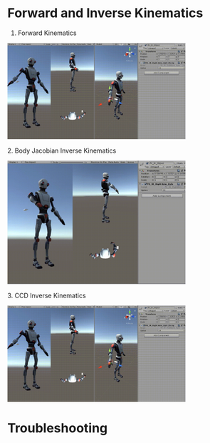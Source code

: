 # Forward and Inverse Kinematics

1. Forward Kinematics
<p>    
     <img src='./gif/FK.gif' width=400>
</p>
2. Body Jacobian Inverse Kinematics
<p>    
     <img src='./gif/jacobianIK.gif' width=400>
</p>
3. CCD Inverse Kinematics
<p>    
     <img src='./gif/ccdIK.gif' width=400>
</p>

# Troubleshooting
